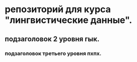 # репозиторий для курса "лингвистические данные".
## подзаголовок 2 уровня гык.
### подзаголовок третьего уровня пхпх.
